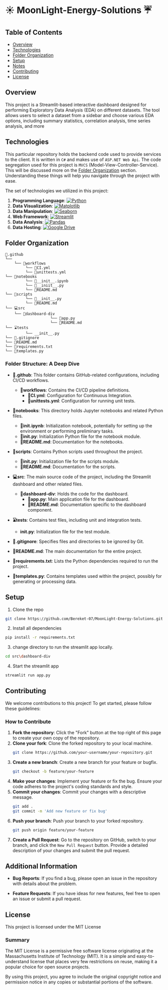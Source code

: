 # ☀️ MoonLight-Energy-Solutions ☔

## Table of Contents

- [Overview](#overview)
- [Technologies](#technologies)
- [Folder Organization](#folder-organization)
- [Setup](#setup)
- [Notes](#notes)
- [Contributing](#contributing)
- [License](#license)

## Overview

This project is a Streamlit-based interactive dashboard designed for performing Exploratory Data Analysis (EDA) on different datasets. The tool allows users to select a dataset from a sidebar and choose various EDA options, including summary statistics, correlation analysis, time series analysis, and more

## Technologies

This particular repository holds the backend code used to provide services to the client. It is written in `C#` and makes use of `ASP.NET Web Api`. The code segregation used for this project is `MVCS` (Model-View-Controller-Service). This will be discussed more on the [Folder Organization](#folder-organization) section. Understanding these things will help you navigate through the project with ease.

The set of technologies we utilized in this project:

1. **Programming Language**: [![Python](https://img.shields.io/badge/Python-3776AB?style=flat&logo=python&logoColor=white)](https://www.python.org/)
2. **Data Visualization**: [![Matplotlib](https://img.shields.io/badge/Matplotlib-11557C?style=flat&logo=matplotlib&logoColor=white)](https://matplotlib.org/)
3. **Data Manipulation**: [![Seaborn](https://img.shields.io/badge/Seaborn-3776AB?style=flat&logo=seaborn&logoColor=white)](https://seaborn.pydata.org/)
4. **Web Framework**: [![Streamlit](https://img.shields.io/badge/Streamlit-FF4B4B?style=flat&logo=streamlit&logoColor=white)](https://streamlit.io/)
5. **Data Analysis**: [![Pandas](https://img.shields.io/badge/Pandas-130654?style=flat&logo=pandas&logoColor=white)](https://pandas.pydata.org/)
6. **Data Hosting**: [![Google Drive](https://img.shields.io/badge/Google%20Drive-4285F4?style=flat&logo=googledrive&logoColor=white)](https://www.google.com/drive/)

## Folder Organization

```
📁.github
└──
    └── 📁workflows
         └── 📃CI.yml
         └── 📃unittests.yml
└── 📁notebooks
         └── 📓__init__.ipynb
         └── 📃__iniit__.py
         └── 📰README.md
└── 📁scripts
         └── 📃__init__.py
         └── 📰README.md
└── 💻src
    └── 📁dashboard-div
                    └── 📝app.py
                    └── 📝README.md
└── ⌛tests
         └── __init__.py
└── 📜.gitignore
└── 📰README.md
└── 🔋requirements.txt
└── 📇templates.py

```

### Folder Structure: A Deep Dive

- **📁.github**: This folder contains GitHub-related configurations, including CI/CD workflows.

  - **📁workflows**: Contains the CI/CD pipeline definitions.
    - **📃CI.yml**: Configuration for Continuous Integration.
    - **📃unittests.yml**: Configuration for running unit tests.

- **📁notebooks**: This directory holds Jupyter notebooks and related Python files.

  - **📓**init**.ipynb**: Initialization notebook, potentially for setting up the environment or performing preliminary tasks.
  - **📃**init**.py**: Initialization Python file for the notebook module.
  - **📰README.md**: Documentation for the notebooks.

- **📁scripts**: Contains Python scripts used throughout the project.

  - **📃**init**.py**: Initialization file for the scripts module.
  - **📰README.md**: Documentation for the scripts.

- **💻src**: The main source code of the project, including the Streamlit dashboard and other related files.

  - **📁dashboard-div**: Holds the code for the dashboard.
    - **📝app.py**: Main application file for the dashboard.
    - **📝README.md**: Documentation specific to the dashboard component.

- **⌛tests**: Contains test files, including unit and integration tests.

  - ****init**.py**: Initialization file for the test module.

- **📜.gitignore**: Specifies files and directories to be ignored by Git.

- **📰README.md**: The main documentation for the entire project.

- **🔋requirements.txt**: Lists the Python dependencies required to run the project.

- **📇templates.py**: Contains templates used within the project, possibly for generating or processing data.

## Setup

1. Clone the repo

```bash
git clone https://github.com/Bereket-07/MoonLight-Energy-Solutions.git
```

2. Install all dependencies

```bash
pip install -r requirements.txt
```

3. change directory to run the streamlit app locally.

```bash
cd src\dashboard-div
```

4. Start the streamlit app

```bash
streamlit run app.py
```

## Contributing

We welcome contributions to this project! To get started, please follow these guidelines:

### How to Contribute

1. **Fork the repository**: Click the "Fork" button at the top right of this page to create your own copy of the repository.
2. **Clone your fork**: Clone the forked repository to your local machine.
   ```bash
   git clone https://github.com/your-username/your-repository.git
   ```
3. **Create a new branch**: Create a new branch for your feature or bugfix.
   ```bash
   git checkout -b feature/your-feature
   ```
4. **Make your changes**: Implement your feature or fix the bug. Ensure your code adheres to the project's coding standards and style.
5. **Commit your changes**: Commit your changes with a descriptive message.
   ```bash
   git add .
   git commit -m 'Add new feature or fix bug'
   ```
6. **Push your branch**: Push your branch to your forked repository.
   ```bash
   git push origin feature/your-feature
   ```
7. **Create a Pull Request**: Go to the repository on GitHub, switch to your branch, and click the `New Pull Request` button. Provide a detailed description of your changes and submit the pull request.

## Additional Information

- **Bug Reports**: If you find a bug, please open an issue in the repository with details about the problem.

- **Feature Requests**: If you have ideas for new features, feel free to open an issue or submit a pull request.

## License

This project is licensed under the MIT License

### Summary

The MIT License is a permissive free software license originating at the Massachusetts Institute of Technology (MIT). It is a simple and easy-to-understand license that places very few restrictions on reuse, making it a popular choice for open source projects.

By using this project, you agree to include the original copyright notice and permission notice in any copies or substantial portions of the software.
